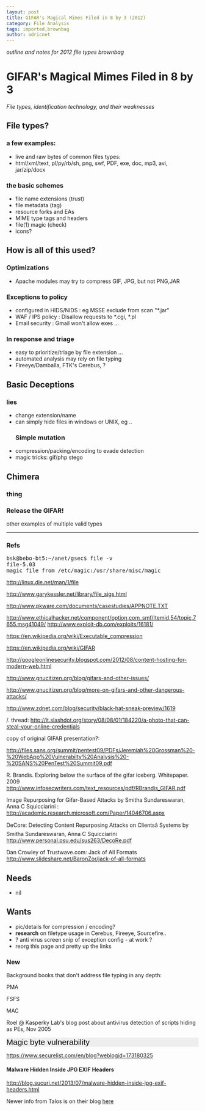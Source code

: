 ```yaml
---
layout: post
title: GIFAR's Magical Mimes Filed in 8 by 3 (2012)
category: File Analysis
tags: imported,brownbag
author: adricnet
---
```


<i>outline and notes for 2012 file types brownbag</i>


<h1>GIFAR's Magical Mimes Filed in 8 by 3</h1><i>File types, identification
technology, and their weaknesses</i>

<h2>File types?</h2>

<h3>a few examples:</h3>
<ul>
<li>live and raw bytes of common files types:</li>
<li>html/xml/text, pl/py/rb/sh, png, swf, PDF, exe, doc, mp3, avi, jar/zip/docx</li>
</ul>

<h3>the basic schemes</h3>
<ul>
<li>file name extensions (trust)</li>
<li>file metadata (tag)</li>
<li>resource forks and EAs</li>
<li>MIME type tags and headers</li>
<li>file(1) magic (check)</li>
<li>icons?</li>
</ul>

<h2>How is all of this used?</h2>

<h3>Optimizations</h3>
<ul>
<li>Apache modules may try to compress GIF, JPG, but not PNG,JAR</li>
</ul>

<h3>Exceptions to policy</h3>
<ul>
<li>configured in HIDS/NIDS : eg MSSE exclude from scan "*.jar"</li>
<li>WAF / IPS policy : Disallow requests to *.cgi, *.pl</li>
<li>Email security : Gmail won't allow exes ...</li>
</ul>

<h3>In response and triage</h3>
<ul>
<li>easy to prioritize/triage by file extension ...</li>
<li>automated analysis may rely on file typing</li>
<li>Fireeye/Damballa, FTK's Cerebus, ?</li>
</ul>

<h2>Basic Deceptions</h2>

<h3>lies</h3>
<ul>
<li>change extension/name</li>
<li>can simply hide files in windows or UNIX, eg ..

<h3>Simple mutation</h3></li>
<li>compression/packing/encoding to evade detection</li>
<li>magic tricks: gif/php stego</li>
</ul>

<h2>Chimera</h2>

<h3>thing</h3>

<h3>Release the GIFAR!</h3>

other examples of multiple valid types
<hr>

<h3>Refs</h3>
<pre>bsk@bebo-bt5:~/anet/gsec$ file -v
file-5.03
magic file from /etc/magic:/usr/share/misc/magic
</pre>

http://linux.die.net/man/1/file

http://www.garykessler.net/library/file_sigs.html

http://www.pkware.com/documents/casestudies/APPNOTE.TXT

http://www.ethicalhacker.net/component/option,com_smf/Itemid,54/topic,7655.msg41049/
http://www.exploit-db.com/exploits/16181/

https://en.wikipedia.org/wiki/Executable_compression

https://en.wikipedia.org/wiki/GIFAR

http://googleonlinesecurity.blogspot.com/2012/08/content-hosting-for-modern-web.html

http://www.gnucitizen.org/blog/gifars-and-other-issues/

http://www.gnucitizen.org/blog/more-on-gifars-and-other-dangerous-attacks/

http://www.zdnet.com/blog/security/black-hat-sneak-preview/1619

/. thread:
http://it.slashdot.org/story/08/08/01/184220/a-photo-that-can-steal-your-online-credentials

copy of original GIFAR presentation?:

http://files.sans.org/summit/pentest09/PDFs/Jeremiah%20Grossman%20-%20WebApp%20Vulnerabilty%20Analysis%20-%20SANS%20PenTest%20Summit09.pdf

R. Brandis. Exploring below the surface of the gifar iceberg. Whitepaper.
2009 http://www.infosecwriters.com/text_resources/pdf/RBrandis_GIFAR.pdf

Image Repurposing for Gifar-Based Attacks by Smitha Sundareswaran, Anna C
Squicciarini : http://academic.research.microsoft.com/Paper/14046706.aspx

DeCore: Detecting Content Repurposing Attacks on Clientsâ Systems by
Smitha Sundareswaran, Anna C Squicciarini
http://www.personal.psu.edu/sus263/DecoRe.pdf

Dan Crowley of Trustwave.com: Jack of All Formats
http://www.slideshare.net/BaronZor/jack-of-all-formats

<h2>Needs</h2>
<ul>
<li>nil</li>
</ul>

<h2>Wants</h2>
<ul>
<li>pic/details for compression / encoding?</li>
<li><b>research</b>&nbsp;on filetype usage in Cerebus, Fireeye, Sourcefire..</li>
<li>? anti virus screen snip of exception config - at work ?</li>
<li>reorg this page and pretty up the links</li>
</ul>

<h3>New</h3>

Background books that don't address file typing in any depth:

PMA

FSFS

MAC<br>

Roel @ Kasperky Lab's blog post about antivirus detection of scripts hiding
as PEs, Nov 2005

<h1 style="font-weight: normal; font-size: 21px; font-family: tahoma, arial; margin: 0px 0px 0.5em; color: rgb(0, 0, 0); background-color: rgb(238, 238, 238);">Magic
byte vulnerability</h1>

https://www.securelist.com/en/blog?weblogid=173180325<br>


<h4>Malware Hidden Inside JPG EXIF Headers</h4>

<a href="http://blog.sucuri.net/2013/07/malware-hidden-inside-jpg-exif-headers.html" rel="noreferrer">http://blog.sucuri.net/2013/07/malware-hidden-inside-jpg-exif-headers.html</a><br>

Newer info from Talos is on their blog [here](http://blogs.cisco.com/security/talos/malicious-pngs)
